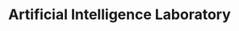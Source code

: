 ---
abbreviation: LUI
bannerImg: ''
bannerText: ''
draft: false
externalLink: ''
id: 20
location: ''
projects:
- 3
- 6
- 26
- 40
- 41
- 58
- 60
- 68
- 88
- 114
- 124
- 230
- 502
- 529
- 1575
- 1582
- 1583
summary: ''
title: Artificial Intelligence Laboratory
---